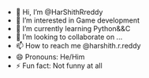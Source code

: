 - 👋 Hi, I’m @HarShithRreddy
- 👀 I’m interested in Game development 
- 🌱 I’m currently learning Python&&C
- 💞️ I’m looking to collaborate on ...
- 📫 How to reach me @harshith.r.reddy
- 😄 Pronouns: He/Him
- ⚡ Fun fact: Not funny at all

<!---
HarShithRreddy/HarShithRreddy is a ✨ special ✨ repository because its `README.md` (this file) appears on your GitHub profile.
You can click the Preview link to take a look at your changes.
--->
